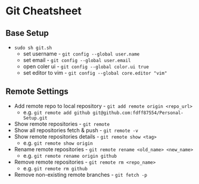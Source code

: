 # Git Cheatsheet

## Base Setup

* `sudo sh git.sh`
    * set username -  `git config --global user.name`
    * set email - `git config --global user.email`
    * open coler ui - `git config --global color.ui true`
    * set editor to vim - `git config --global core.editor "vim"`

## Remote Settings

* Add remote repo to local repository - `git add remote origin <repo_url>` 
    * e.g. `git remote add github git@github.com:fdff87554/Personal-Setup.git`
* Show remote repositories - `git remote`
* Show all repositories fetch & push - `git remote -v`
* Show remote repositories details - `git remote show <tag>`
    * e.g. `git remote show origin`
* Rename remote repositories - `git remote rename <old_name> <new_name>`
    * e.g. `git remote rename origin github`
* Remove remote repositories - `git remote rm <repo_name>`
    * e.g. `git remote rm github`
* Remove non-existing remote branches - `git fetch -p`


